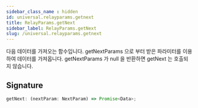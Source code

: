 ```yaml
---
sidebar_class_name : hidden
id: universal.relayparams.getnext
title: RelayParams.getNext
sidebar_label: RelayParams.getNext
slug: /universal.relayparams.getnext
---
```






다음 데이터를 가져오는 함수입니다. getNextParams 으로 부터 받은 파라미터를 이용하여 데이터를 가져옵니다. getNextParams 가 null 을 반환하면 getNext 는 호출되지 않습니다.

## Signature

```typescript
getNext: (nextParam: NextParam) => Promise<Data>;
```
